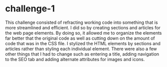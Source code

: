 # challenge-1

This challenge consisted of refracting working code into something that is more streamlined and efficient. I did so by creating sections and articles for the web page elements.
By doing so, it allowed me to organize the elements far better that the original code as well as cutting down on the amount of code that was in the CSS file.
I stylized the HTML elements by sections and articles rather than styling each individual element.
There were also a few other things that I had to change such as entering a title, adding navigation to the SEO tab and adding alternate attributes for images and icons.
